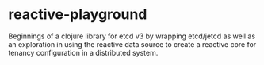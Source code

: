 # reactive-playground

Beginnings of a clojure library for etcd v3 by wrapping etcd/jetcd as well as an 
exploration in using the reactive data source to create a reactive core for 
tenancy configuration in a distributed system.
